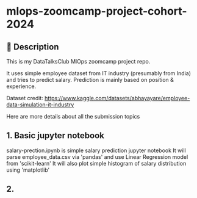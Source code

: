 # mlops-zoomcamp-project-cohort-2024
## 📝 Description
This is my DataTalksClub MlOps zoomcamp project repo. 

It uses simple employee dataset from IT industry (presumably from India) and tries to predict salary. 
Prediction is mainly based on position & experience.

Dataset credit: https://www.kaggle.com/datasets/abhayayare/employee-data-simulation-it-industry

Here are more details about all the submission topics

## 1. Basic jupyter notebook 
salary-prection.ipynb is simple salary prediction jupyter notebook
It will parse employee_data.csv via 'pandas' and use Linear Regression model from 'scikit-learn'
It will also plot simple histogram of salary distribution using 'matplotlib'

## 2. 